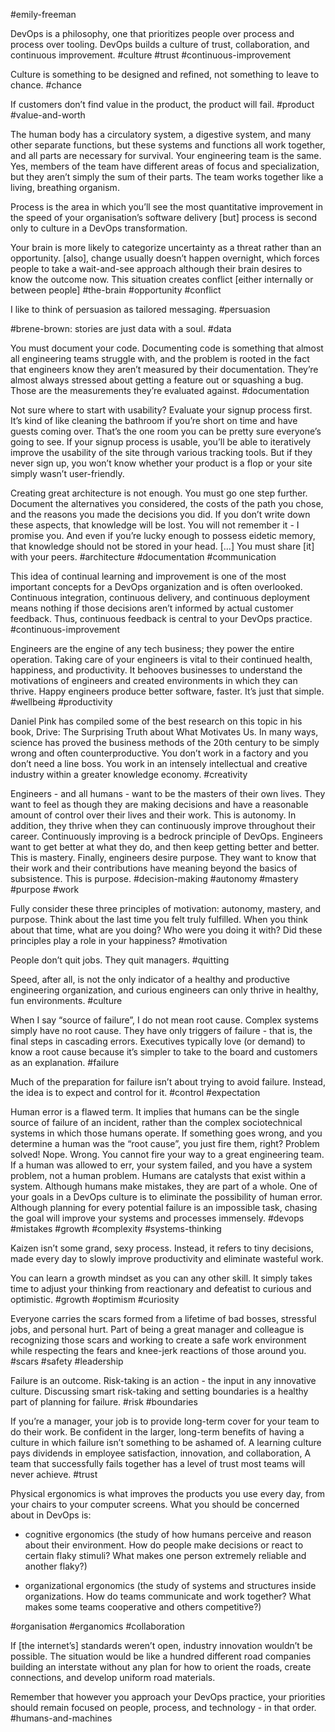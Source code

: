 #emily-freeman

DevOps is a philosophy, one that prioritizes people over process and process over tooling. DevOps builds a culture of trust, collaboration, and continuous improvement.
#culture #trust #continuous-improvement 

Culture is something to be designed and refined, not something to leave to chance. 
#chance

If customers don’t find value in the product, the product will fail. 
#product #value-and-worth 

The human body has a circulatory system, a digestive system, and many other separate functions, but these systems and functions all work together, and all parts are necessary for survival. Your engineering team is the same. Yes, members of the team have different areas of focus and specialization, but they aren’t simply the sum of their parts. The team works together like a living, breathing organism. 

Process is the area in which you’ll see the most quantitative improvement in the speed of your organisation’s software delivery \[but\] process is second only to culture in a DevOps transformation.   

Your brain is more likely to categorize uncertainty as a threat rather than an opportunity. \[also\], change usually doesn’t happen overnight, which forces people to take a wait-and-see approach although their brain desires to know the outcome now. This situation creates conflict \[either internally or between people\]
#the-brain #opportunity #conflict

I like to think of persuasion as tailored messaging.
#persuasion

#brene-brown: stories are just data with a soul. #data
  
You must document your code. Documenting code is something that almost all engineering teams struggle with, and the problem is rooted in the fact that engineers know they aren’t measured by their documentation. They’re almost always stressed about getting a feature out or squashing a bug. Those are the measurements they’re evaluated against. 
#documentation

Not sure where to start with usability? Evaluate your signup process first. It’s kind of like cleaning the bathroom if you’re short on time and have guests coming over. That’s the one room you can be pretty sure everyone’s going to see. If your signup process is usable, you’ll be able to iteratively improve the usability of the site through various tracking tools. But if they never sign up, you won’t know whether your product is a flop or your site simply wasn’t user-friendly. 


Creating great architecture is not enough. You must go one step further. Document the alternatives you considered, the costs of the path you chose, and the reasons you made the decisions you did. If you don’t write down these aspects, that knowledge will be lost. You will not remember it - I promise you. And even if you’re lucky enough to possess eidetic memory, that knowledge should not be stored in your head. \[...\] You must share \[it\] with your peers. 
#architecture #documentation #communication 

This idea of continual learning and improvement is one of the most important concepts for a DevOps organization and is often overlooked. Continuous integration, continuous delivery, and continuous deployment means nothing if those decisions aren’t informed by actual customer feedback. Thus, continuous feedback is central to your DevOps practice. 
#continuous-improvement 

Engineers are the engine of any tech business; they power the entire operation. Taking care of your engineers is vital to their continued health, happiness, and productivity. It behooves businesses to understand the motivations of engineers and created environments in which they can thrive. Happy engineers produce better software, faster. It’s just that simple. 
#wellbeing #productivity 

Daniel Pink has compiled some of the best research on this topic in his book, Drive: The Surprising Truth about What Motivates Us. In many ways, science has proved the business methods of the 20th century to be simply wrong and often counterproductive. You don’t work in a factory and you don’t need a line boss. You work in an intensely intellectual and creative industry within a greater knowledge economy. 
#creativity 

Engineers - and all humans - want to be the masters of their own lives. They want to feel as though they are making decisions and have a reasonable amount of control over their lives and their work. This is autonomy. In addition, they thrive when they can continuously improve throughout their career. Continuously improving is a bedrock principle of DevOps. Engineers want to get better at what they do, and then keep getting better and better. This is mastery. Finally, engineers desire purpose. They want to know that their work and their contributions have meaning beyond the basics of subsistence. This is purpose. 
#decision-making #autonomy #mastery #purpose #work

Fully consider these three principles of motivation: autonomy, mastery, and purpose. Think about the last time you felt truly fulfilled. When you think about that time, what are you doing? Who were you doing it with? Did these principles play a role in your happiness? 
#motivation

People don’t quit jobs. They quit managers. 
#quitting

Speed, after all, is not the only indicator of a healthy and productive engineering organization, and curious engineers can only thrive in healthy, fun environments. 
#culture

When I say “source of failure”, I do not mean root cause. Complex systems simply have no root cause. They have only triggers of failure - that is, the final steps in cascading errors. Executives typically love (or demand) to know a root cause because it’s simpler to take to the board and customers as an explanation. 
#failure   

Much of the preparation for failure isn’t about trying to avoid failure. Instead, the idea is to expect and control for it. 
#control #expectation 

Human error is a flawed term. It implies that humans can be the single source of failure of an incident, rather than the complex sociotechnical systems in which those humans operate. If something goes wrong, and you determine a human was the “root cause”, you just fire them, right? Problem solved! Nope. Wrong. You cannot fire your way to a great engineering team. If a human was allowed to err, your system failed, and you have a system problem, not a human problem. Humans are catalysts that exist within a system. Although humans make mistakes, they are part of a whole. One of your goals in a DevOps culture is to eliminate the possibility of human error. Although planning for every potential failure is an impossible task, chasing the goal will improve your systems and processes immensely. 
#devops #mistakes #growth #complexity #systems-thinking 

Kaizen isn’t some grand, sexy process. Instead, it refers to tiny decisions, made every day to slowly improve productivity and eliminate wasteful work. 

You can learn a growth mindset as you can any other skill. It simply takes time to adjust your thinking from reactionary and defeatist to curious and optimistic. 
#growth #optimism #curiosity

Everyone carries the scars formed from a lifetime of bad bosses, stressful jobs, and personal hurt. Part of being a great manager and colleague is recognizing those scars and working to create a safe work environment while respecting the fears and knee-jerk reactions of those around you. 
#scars #safety #leadership

Failure is an outcome. Risk-taking is an action - the input in any innovative culture. Discussing smart risk-taking and setting boundaries is a healthy part of planning for failure.
#risk #boundaries

If you’re a manager, your job is to provide long-term cover for your team to do their work. Be confident in the larger, long-term benefits of having a culture in which failure isn’t something to be ashamed of. A learning culture pays dividends in employee satisfaction, innovation, and collaboration, A team that successfully fails together has a level of trust most teams will never achieve. 
#trust

Physical ergonomics is what improves the products you use every day, from your chairs to your computer screens. What you should be concerned about in DevOps is:

-   cognitive ergonomics (the study of how humans perceive and reason about their environment. How do people make decisions or react to certain flaky stimuli? What makes one person extremely reliable and another flaky?)
    
-   organizational ergonomics (the study of systems and structures inside organizations. How do teams communicate and work together? What makes some teams cooperative and others competitive?)

#organisation #erganomics #collaboration

If \[the internet’s\] standards weren’t open, industry innovation wouldn’t be possible. The situation would be like a hundred different road companies building an interstate without any plan for how to orient the roads, create connections, and develop uniform road materials. 

Remember that however you approach your DevOps practice, your priorities should remain focused on people, process, and technology - in that order.
#humans-and-machines 